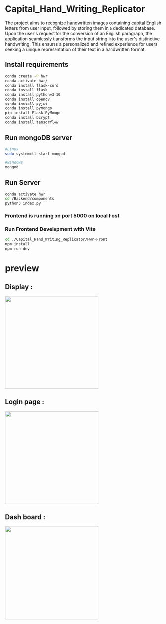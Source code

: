 # Capital_Hand_Writing_Replicator

The project aims to recognize handwritten images containing capital English letters from user input, followed by storing them in a dedicated database. Upon the user's request for the conversion of an English paragraph, the application seamlessly transforms the input string into the user's distinctive handwriting. This ensures a personalized and refined experience for users seeking a unique representation of their text in a handwritten format.

## Install requirements

```bash
conda create -P hwr
conda activate hwr/
conda install flask-cors
conda install flask
conda install python=3.10
conda install opencv
conda install pyjwt
conda install pymongo
pip install Flask-PyMongo
conda install bcrypt
conda install tensorflow
```
## Run mongoDB server 
```bash
#Linux
sudo systemctl start mongod
```
```bash
#windows
mongod
```
## Run Server
```bash
conda activate hwr
cd /Backend/components
python3 index.py
```
### Frontend is running on port 5000 on local host

### Run Frontend Development with Vite

```bash
cd ./Capital_Hand_Writing_Replicator/Hwr-Front
npm install
npm run dev
```
# preview 

## Display :

<img src="https://github.com/AGENTSJ/Capital_Hand_Writing_Replicator/assets/109428699/62adc64e-95b0-42a6-b2f9-324a3ddf8b40" height="300px"/>

## Login page :

<img src="https://github.com/AGENTSJ/Capital_Hand_Writing_Replicator/assets/109428699/98f0e3dd-59e9-4cfd-b8b8-fc48ceacba00" height="300px">

## Dash board : 

<img src="https://github.com/AGENTSJ/Capital_Hand_Writing_Replicator/assets/109428699/3678ed28-0cc6-425c-bd75-c751a106dd0f" height="300px">

